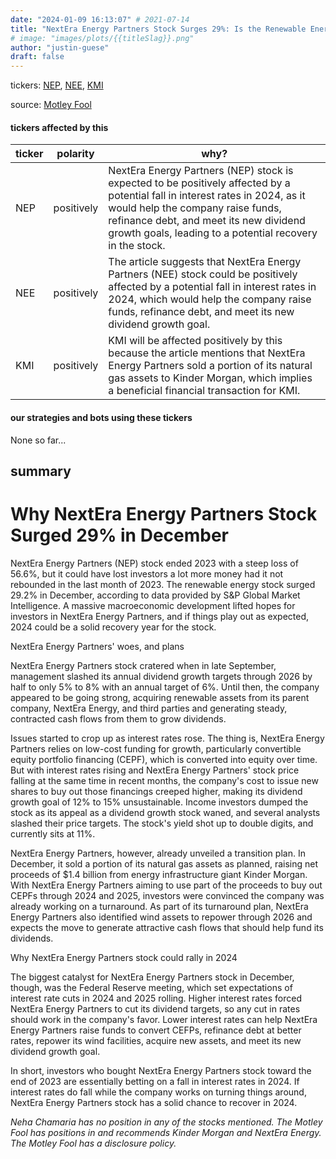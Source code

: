 ```yaml
---
date: "2024-01-09 16:13:07" # 2021-07-14
title: "NextEra Energy Partners Stock Surges 29%: Is the Renewable Energy Giant on the Rise?"
# image: "images/plots/{{titleSlag}}.png"
author: "justin-guese"
draft: false
---
```

tickers: <a href='https://finance.yahoo.com/quote/NEP' target='_blank'>NEP</a>, <a href='https://finance.yahoo.com/quote/NEE' target='_blank'>NEE</a>, <a href='https://finance.yahoo.com/quote/KMI' target='_blank'>KMI</a> 

source: <a href='https://www.fool.com/investing/2024/01/09/why-nextera-energy-partners-stock-surged-29-in-dec/' target='_blank'>Motley Fool</a>

#### tickers affected by this

| ticker | polarity | why? |
|------------|------------|------------|
| NEP | positively | NextEra Energy Partners (NEP) stock is expected to be positively affected by a potential fall in interest rates in 2024, as it would help the company raise funds, refinance debt, and meet its new dividend growth goals, leading to a potential recovery in the stock. |
| NEE | positively | The article suggests that NextEra Energy Partners (NEE) stock could be positively affected by a potential fall in interest rates in 2024, which would help the company raise funds, refinance debt, and meet its new dividend growth goal. |
| KMI | positively | KMI will be affected positively by this because the article mentions that NextEra Energy Partners sold a portion of its natural gas assets to Kinder Morgan, which implies a beneficial financial transaction for KMI. |



#### our strategies and bots using these tickers

None so far...

## summary

# Why NextEra Energy Partners Stock Surged 29% in December

NextEra Energy Partners (NEP) stock ended 2023 with a steep loss of 56.6%, but it could have lost investors a lot more money had it not rebounded in the last month of 2023. The renewable energy stock surged 29.2% in December, according to data provided by S&P Global Market Intelligence. A massive macroeconomic development lifted hopes for investors in NextEra Energy Partners, and if things play out as expected, 2024 could be a solid recovery year for the stock.

NextEra Energy Partners' woes, and plans

NextEra Energy Partners stock cratered when in late September, management slashed its annual dividend growth targets through 2026 by half to only 5% to 8% with an annual target of 6%. Until then, the company appeared to be going strong, acquiring renewable assets from its parent company, NextEra Energy, and third parties and generating steady, contracted cash flows from them to grow dividends.

Issues started to crop up as interest rates rose. The thing is, NextEra Energy Partners relies on low-cost funding for growth, particularly convertible equity portfolio financing (CEPF), which is converted into equity over time. But with interest rates rising and NextEra Energy Partners' stock price falling at the same time in recent months, the company's cost to issue new shares to buy out those financings creeped higher, making its dividend growth goal of 12% to 15% unsustainable. Income investors dumped the stock as its appeal as a dividend growth stock waned, and several analysts slashed their price targets. The stock's yield shot up to double digits, and currently sits at 11%.

NextEra Energy Partners, however, already unveiled a transition plan. In December, it sold a portion of its natural gas assets as planned, raising net proceeds of $1.4 billion from energy infrastructure giant Kinder Morgan. With NextEra Energy Partners aiming to use part of the proceeds to buy out CEPFs through 2024 and 2025, investors were convinced the company was already working on a turnaround. As part of its turnaround plan, NextEra Energy Partners also identified wind assets to repower through 2026 and expects the move to generate attractive cash flows that should help fund its dividends.

Why NextEra Energy Partners stock could rally in 2024

The biggest catalyst for NextEra Energy Partners stock in December, though, was the Federal Reserve meeting, which set expectations of interest rate cuts in 2024 and 2025 rolling. Higher interest rates forced NextEra Energy Partners to cut its dividend targets, so any cut in rates should work in the company's favor. Lower interest rates can help NextEra Energy Partners raise funds to convert CEFPs, refinance debt at better rates, repower its wind facilities, acquire new assets, and meet its new dividend growth goal.

In short, investors who bought NextEra Energy Partners stock toward the end of 2023 are essentially betting on a fall in interest rates in 2024. If interest rates do fall while the company works on turning things around, NextEra Energy Partners stock has a solid chance to recover in 2024.

*Neha Chamaria has no position in any of the stocks mentioned. The Motley Fool has positions in and recommends Kinder Morgan and NextEra Energy. The Motley Fool has a disclosure policy.*